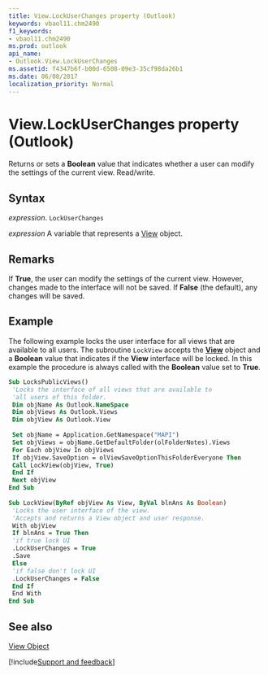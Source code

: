 ```yaml
---
title: View.LockUserChanges property (Outlook)
keywords: vbaol11.chm2490
f1_keywords:
- vbaol11.chm2490
ms.prod: outlook
api_name:
- Outlook.View.LockUserChanges
ms.assetid: f4347b6f-b00d-6508-09e3-35cf98da26b1
ms.date: 06/08/2017
localization_priority: Normal
---
```



# View.LockUserChanges property (Outlook)

Returns or sets a  **Boolean** value that indicates whether a user can modify the settings of the current view. Read/write.


## Syntax

_expression_. `LockUserChanges`

_expression_ A variable that represents a [View](Outlook.View.md) object.


## Remarks

If  **True**, the user can modify the settings of the current view. However, changes made to the interface will not be saved. If **False** (the default), any changes will be saved.


## Example

The following example locks the user interface for all views that are available to all users. The subroutine  `LockView` accepts the **[View](Outlook.View.md)** object and a **Boolean** value that indicates if the **View** interface will be locked. In this example the procedure is always called with the **Boolean** value set to **True**.


```vb
Sub LocksPublicViews() 
 'Locks the interface of all views that are available to 
 'all users of this folder. 
 Dim objName As Outlook.NameSpace 
 Dim objViews As Outlook.Views 
 Dim objView As Outlook.View 
 
 Set objName = Application.GetNamespace("MAPI") 
 Set objViews = objName.GetDefaultFolder(olFolderNotes).Views 
 For Each objView In objViews 
 If objView.SaveOption = olViewSaveOptionThisFolderEveryone Then 
 Call LockView(objView, True) 
 End If 
 Next objView 
End Sub 
 
Sub LockView(ByRef objView As View, ByVal blnAns As Boolean) 
 'Locks the user interface of the view. 
 'Accepts and returns a View object and user response. 
 With objView 
 If blnAns = True Then 
 'if true lock UI 
 .LockUserChanges = True 
 .Save 
 Else 
 'if false don't lock UI 
 .LockUserChanges = False 
 End If 
 End With 
End Sub
```


## See also


[View Object](Outlook.View.md)

[!include[Support and feedback](~/includes/feedback-boilerplate.md)]